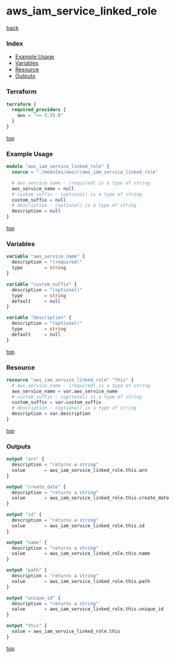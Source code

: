 # aws_iam_service_linked_role

[back](../aws.md)

### Index

- [Example Usage](#example-usage)
- [Variables](#variables)
- [Resource](#resource)
- [Outputs](#outputs)

### Terraform

```terraform
terraform {
  required_providers {
    aws = ">= 3.35.0"
  }
}
```

[top](#index)

### Example Usage

```terraform
module "aws_iam_service_linked_role" {
  source = "./modules/aws/r/aws_iam_service_linked_role"

  # aws_service_name - (required) is a type of string
  aws_service_name = null
  # custom_suffix - (optional) is a type of string
  custom_suffix = null
  # description - (optional) is a type of string
  description = null
}
```

[top](#index)

### Variables

```terraform
variable "aws_service_name" {
  description = "(required)"
  type        = string
}

variable "custom_suffix" {
  description = "(optional)"
  type        = string
  default     = null
}

variable "description" {
  description = "(optional)"
  type        = string
  default     = null
}
```

[top](#index)

### Resource

```terraform
resource "aws_iam_service_linked_role" "this" {
  # aws_service_name - (required) is a type of string
  aws_service_name = var.aws_service_name
  # custom_suffix - (optional) is a type of string
  custom_suffix = var.custom_suffix
  # description - (optional) is a type of string
  description = var.description
}
```

[top](#index)

### Outputs

```terraform
output "arn" {
  description = "returns a string"
  value       = aws_iam_service_linked_role.this.arn
}

output "create_date" {
  description = "returns a string"
  value       = aws_iam_service_linked_role.this.create_date
}

output "id" {
  description = "returns a string"
  value       = aws_iam_service_linked_role.this.id
}

output "name" {
  description = "returns a string"
  value       = aws_iam_service_linked_role.this.name
}

output "path" {
  description = "returns a string"
  value       = aws_iam_service_linked_role.this.path
}

output "unique_id" {
  description = "returns a string"
  value       = aws_iam_service_linked_role.this.unique_id
}

output "this" {
  value = aws_iam_service_linked_role.this
}
```

[top](#index)